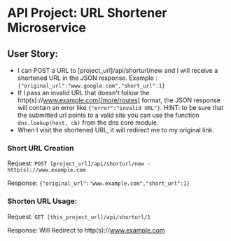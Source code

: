 # API Project: URL Shortener Microservice

## User Story:

- I can POST a URL to [project_url]/api/shorturl/new and I will receive a shortened URL in the JSON response.
Example : `{"original_url":"www.google.com","short_url":1}`
- If I pass an invalid URL that doesn't follow the http(s)://www.example.com(/more/routes) format, the JSON response will contain an error like `{"error":"invalid URL"}`. HINT: to be sure that the submitted url points to a valid site you can use the function `dns.lookup(host, cb)` from the dns core module.
- When I visit the shortened URL, it will redirect me to my original link.

### Short URL Creation

Request: `POST [project_url]/api/shorturl/new - http(s)://www.example.com`

Response: `{"original_url":"www.example.com","short_url":1}`

### Shorten URL Usage:

Request: `GET [this_project_url]/api/shorturl/1`

Response: Will Redirect to http(s)://www.example.com
